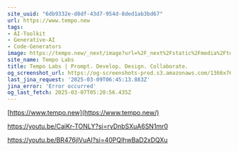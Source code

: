 ```yaml
---
site_uuid: "6db9332e-d8df-43d7-954d-8ded1ab3bd67"
url: https://www.tempo.new
tags:
- AI-Toolkit
- Generative-AI
- Code-Generators
image: https://tempo.new/_next/image?url=%2F_next%2Fstatic%2Fmedia%2Ftempo-editor.720457c1.webp&w=3840&q=75
site_name: Tempo Labs
title: Tempo Labs | Prompt. Develop. Design. Collaborate.
og_screenshot_url: https://og-screenshots-prod.s3.amazonaws.com/1366x768/80/false/16cd4f14380c7d847ecf6957bc4ed12737eb620b1a6fc1c764582394cd44c96b.jpeg
last_jina_request: '2025-03-09T06:45:13.883Z'
jina_error: 'Error occurred'
og_last_fetch: 2025-03-07T05:20:56.435Z
---
```





[https://www.tempo.new](https://www.tempo.new/)

https://youtu.be/CaiKr-TONLY?si=ryDnbSXuA6SN1mr0

https://youtu.be/BR476jlVuAI?si=40PQIhwBaD2xDQXu